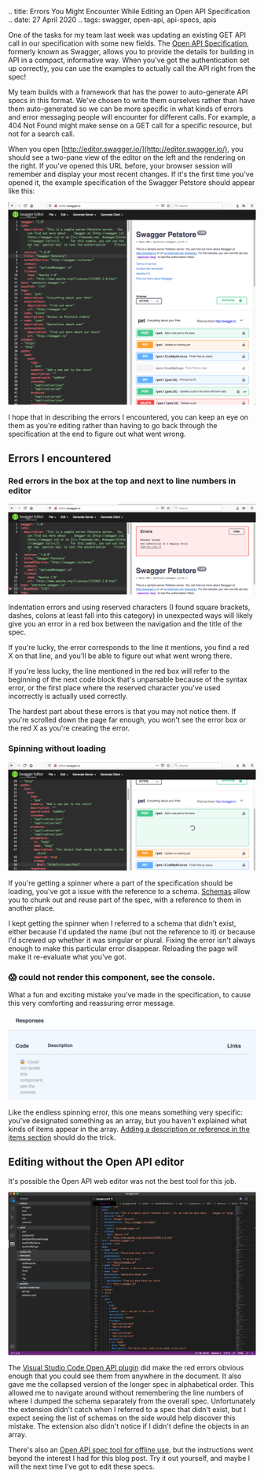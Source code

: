 .. title: Errors You Might Encounter While Editing an Open API Specification
.. date: 27 April 2020
.. tags: swagger, open-api, api-specs, apis


One of the tasks for my team last week was updating an existing GET API call in our specification with some new fields. The [Open API Specification](https://swagger.io/specification/), formerly known as Swagger, allows you to provide the details for building in API in a compact, informative way. When you've got the authentication set up correctly, you can use the examples to actually call the API right from the spec!

My team builds with a framework that has the power to auto-generate API specs in this format. We've chosen to write them ourselves rather than have them auto-generated so we can be more specific in what kinds of errors and error messaging people will encounter for different calls. For example, a 404 Not Found might make sense on a GET call for a specific resource, but not for a search call.

When you open [http://editor.swagger.io/](http://editor.swagger.io/), you should see a two-pane view of the editor on the left and the rendering on the right. If you've opened this URL before, your browser session will remember and display your most recent changes. If it's the first time you've opened it, the example specification of the Swagger Petstore should appear like this:

![](/images/posts/2020/petstore-example-spec.png "Petstore example spec")

I hope that in describing the errors I encountered, you can keep an eye on them as you're editing rather than having to go back through the specification at the end to figure out what went wrong. 

## Errors I encountered

### Red errors in the box at the top and next to line numbers in editor

![](/images/posts/2020/swagger-red-error-at-top.png)

Indentation errors and using reserved characters (I found square brackets, dashes, colons at least fall into this category) in unexpected ways will likely give you an error in a red box between the navigation and the title of the spec. 

If you're lucky, the error corresponds to the line it mentions, you find a red X on that line, and you'll be able to figure out what went wrong there. 

If you're less lucky, the line mentioned in the red box will refer to the beginning of the next code block that's unparsable because of the syntax error, or the first place where the reserved character you've used incorrectly is actually used correctly. 

The hardest part about these errors is that you may not notice them. If you're scrolled down the page far enough, you won't see the error box or the red X as you're creating the error. 

### Spinning without loading

![](/images/posts/2020/swagger-spinner-failed-reference.png)

If you're getting a spinner where a part of the specification should be loading, you've got a issue with the reference to a schema. [Schemas](https://swagger.io/docs/specification/data-models/) allow you to chunk out and reuse part of the spec, with a reference to them in another place. 

I kept getting the spinner when I referred to a schema that didn't exist, either because I'd updated the name (but not the reference to it) or because I'd screwed up whether it was singular or plural. Fixing the error isn't always enough to make this particular error disappear. Reloading the page will make it re-evaluate what you've got. 

### 😱 could not render this component, see the console.

What a fun and exciting mistake you've made in the specification, to cause this very comforting and reassuring error message. 

![](/images/posts/2020/swagger-scream.png)

Like the endless spinning error, this one means something very specific: you've designated something as an array, but you haven't explained what kinds of items appear in the array. [Adding a description or reference in the items section](https://swagger.io/docs/specification/data-models/data-types/#array) should do the trick. 

## Editing without the Open API editor

It's possible the Open API web editor was not the best tool for this job. 

![](/images/posts/2020/swagger-vs-code.png)

The [Visual Studio Code Open API plugin](https://marketplace.visualstudio.com/items?itemName=42Crunch.vscode-openapi) did make the red errors obvious enough that you could see them from anywhere in the document. It also gave me the collapsed version of the longer spec in alphabetical order. This allowed me to navigate around without remembering the line numbers of where I dumped the schema separately from the overall spec. Unfortunately the extension didn't catch when I referred to a spec that didn't exist, but I expect seeing the list of schemas on the side would help discover this mistake. The extension also didn't notice if I didn't define the objects in an array.  

There's also an [Open API spec tool for offline use](https://github.com/swagger-api/swagger-ui), but the instructions went beyond the interest I had for this blog post. Try it out yourself, and maybe I will the next time I've got to edit these specs. 
